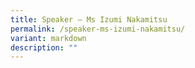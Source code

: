 ```yaml
---
title: Speaker – Ms Izumi Nakamitsu
permalink: /speaker-ms-izumi-nakamitsu/
variant: markdown
description: ""
---
```

